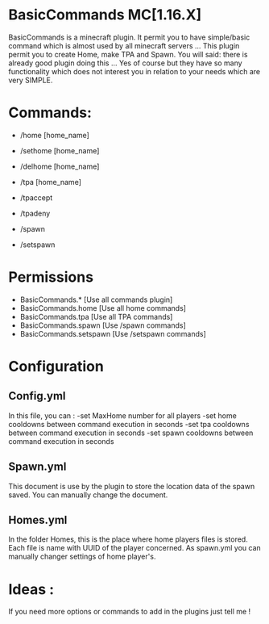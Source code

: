 # BasicCommands MC[1.16.X]
BasicCommands is a minecraft plugin. It permit you to have simple/basic command which is almost used by all minecraft servers ... This plugin permit you to create Home, make TPA and Spawn. You will said: there is already good plugin doing this ... Yes of course but they have so many functionality which does not interest you in relation to your needs which are very SIMPLE.

# Commands: 
- /home [home_name]   
- /sethome [home_name]
- /delhome [home_name]

- /tpa [home_name]
- /tpaccept 
- /tpadeny

- /spawn
- /setspawn

# Permissions 
- BasicCommands.*        [Use all commands plugin]
- BasicCommands.home     [Use all home commands]
- BasicCommands.tpa      [Use all TPA commands]
- BasicCommands.spawn    [Use /spawn commands]
- BasicCommands.setspawn [Use /setspawn commands]

# Configuration
## Config.yml
In this file, you can :
-set MaxHome number for all players
-set home cooldowns between command execution in seconds
-set tpa cooldowns between command execution in seconds
-set spawn cooldowns between command execution in seconds
## Spawn.yml
This document is use by the plugin to store the location data of the spawn saved. You can manually change the document.
## Homes.yml
In the folder Homes, this is the place where home players files is stored. Each file is name with UUID of the player concerned. As spawn.yml you can manually changer settings of home player's.

# Ideas :
If you need more options or commands to add in the plugins just tell me !
